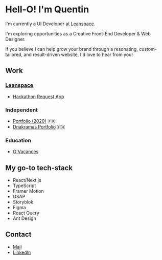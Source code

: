 # Hell-O! I'm Quentin

I'm currently a UI Developer at [Leanspace](https://leanspace.io/).

I'm exploring opportunities as a Creative Front-End Developer & Web Designer.

If you believe I can help grow your brand through a resonating, custom-tailored, and result-driven website, I'd love to hear from you!

## Work

### [Leanspace](https://leanspace.io/)

- [Hackathon Request App](https://master.d1hk84yeel2h27.amplifyapp.com/)

### Independent

- [Portfolio (2020)](https://quentinbrohan.fr/) 🇫🇷
- [Dnakramas Portfolio](https://dnakramas.fr/) 🇫🇷

### Education

- [O'Vacances](https://www.behance.net/gallery/130270567/OVacances-Web-App-UIUX-Design-Development)

## My go-to tech-stack

- React/Next.js
- TypeScript
- Framer Motion
- GSAP
- Storyblok
- Figma
- React Query
- Ant Design

## Contact

- [Mail](mailto:brohan.quentin@gmail.com)
- [LinkedIn](https://linkedin.com/in/quentinbrohan)

